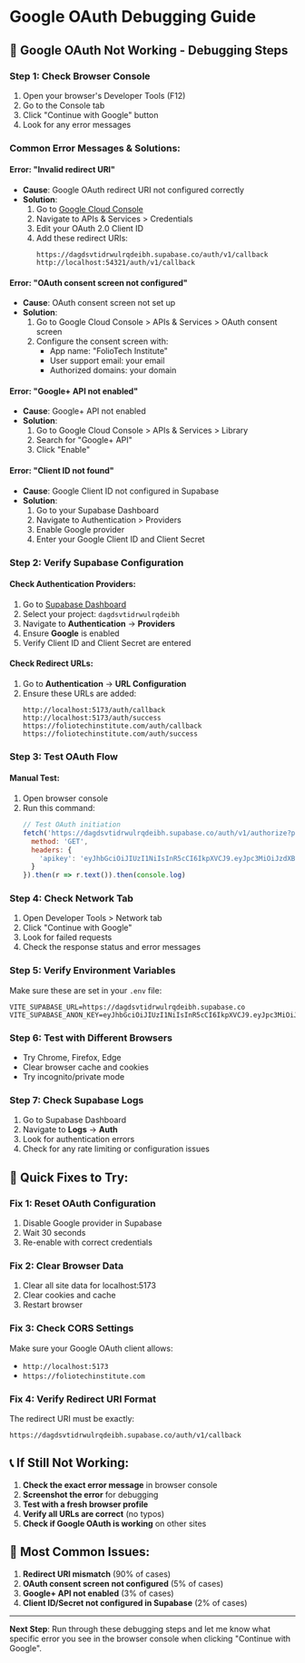 # Google OAuth Debugging Guide

## 🚨 Google OAuth Not Working - Debugging Steps

### **Step 1: Check Browser Console**
1. Open your browser's Developer Tools (F12)
2. Go to the Console tab
3. Click "Continue with Google" button
4. Look for any error messages

### **Common Error Messages & Solutions:**

#### **Error: "Invalid redirect URI"**
- **Cause**: Google OAuth redirect URI not configured correctly
- **Solution**: 
  1. Go to [Google Cloud Console](https://console.cloud.google.com/)
  2. Navigate to APIs & Services > Credentials
  3. Edit your OAuth 2.0 Client ID
  4. Add these redirect URIs:
     ```
     https://dagdsvtidrwulrqdeibh.supabase.co/auth/v1/callback
     http://localhost:54321/auth/v1/callback
     ```

#### **Error: "OAuth consent screen not configured"**
- **Cause**: OAuth consent screen not set up
- **Solution**:
  1. Go to Google Cloud Console > APIs & Services > OAuth consent screen
  2. Configure the consent screen with:
     - App name: "FolioTech Institute"
     - User support email: your email
     - Authorized domains: your domain

#### **Error: "Google+ API not enabled"**
- **Cause**: Google+ API not enabled
- **Solution**:
  1. Go to Google Cloud Console > APIs & Services > Library
  2. Search for "Google+ API"
  3. Click "Enable"

#### **Error: "Client ID not found"**
- **Cause**: Google Client ID not configured in Supabase
- **Solution**:
  1. Go to your Supabase Dashboard
  2. Navigate to Authentication > Providers
  3. Enable Google provider
  4. Enter your Google Client ID and Client Secret

### **Step 2: Verify Supabase Configuration**

#### **Check Authentication Providers:**
1. Go to [Supabase Dashboard](https://supabase.com/dashboard)
2. Select your project: `dagdsvtidrwulrqdeibh`
3. Navigate to **Authentication** → **Providers**
4. Ensure **Google** is enabled
5. Verify Client ID and Client Secret are entered

#### **Check Redirect URLs:**
1. Go to **Authentication** → **URL Configuration**
2. Ensure these URLs are added:
   ```
   http://localhost:5173/auth/callback
   http://localhost:5173/auth/success
   https://foliotechinstitute.com/auth/callback
   https://foliotechinstitute.com/auth/success
   ```

### **Step 3: Test OAuth Flow**

#### **Manual Test:**
1. Open browser console
2. Run this command:
   ```javascript
   // Test OAuth initiation
   fetch('https://dagdsvtidrwulrqdeibh.supabase.co/auth/v1/authorize?provider=google&redirect_to=http://localhost:5173/auth/callback', {
     method: 'GET',
     headers: {
       'apikey': 'eyJhbGciOiJIUzI1NiIsInR5cCI6IkpXVCJ9.eyJpc3MiOiJzdXBhYmFzZSIsInJlZiI6ImRhZ2RzdnRpZHJ3dWxycWRlaWJoIiwicm9sZSI6ImFub24iLCJpYXQiOjE3NTY3ODE3NTgsImV4cCI6MjA3MjM1Nzc1OH0.PwX4R4NOlYm07FQiRX9SnxP1AqYedjAzLqnbiwbZo8I'
     }
   }).then(r => r.text()).then(console.log)
   ```

### **Step 4: Check Network Tab**
1. Open Developer Tools > Network tab
2. Click "Continue with Google"
3. Look for failed requests
4. Check the response status and error messages

### **Step 5: Verify Environment Variables**
Make sure these are set in your `.env` file:
```env
VITE_SUPABASE_URL=https://dagdsvtidrwulrqdeibh.supabase.co
VITE_SUPABASE_ANON_KEY=eyJhbGciOiJIUzI1NiIsInR5cCI6IkpXVCJ9.eyJpc3MiOiJzdXBhYmFzZSIsInJlZiI6ImRhZ2RzdnRpZHJ3dWxycWRlaWJoIiwicm9sZSI6ImFub24iLCJpYXQiOjE3NTY3ODE3NTgsImV4cCI6MjA3MjM1Nzc1OH0.PwX4R4NOlYm07FQiRX9SnxP1AqYedjAzLqnbiwbZo8I
```

### **Step 6: Test with Different Browsers**
- Try Chrome, Firefox, Edge
- Clear browser cache and cookies
- Try incognito/private mode

### **Step 7: Check Supabase Logs**
1. Go to Supabase Dashboard
2. Navigate to **Logs** → **Auth**
3. Look for authentication errors
4. Check for any rate limiting or configuration issues

## 🔧 Quick Fixes to Try:

### **Fix 1: Reset OAuth Configuration**
1. Disable Google provider in Supabase
2. Wait 30 seconds
3. Re-enable with correct credentials

### **Fix 2: Clear Browser Data**
1. Clear all site data for localhost:5173
2. Clear cookies and cache
3. Restart browser

### **Fix 3: Check CORS Settings**
Make sure your Google OAuth client allows:
- `http://localhost:5173`
- `https://foliotechinstitute.com`

### **Fix 4: Verify Redirect URI Format**
The redirect URI must be exactly:
```
https://dagdsvtidrwulrqdeibh.supabase.co/auth/v1/callback
```

## 📞 If Still Not Working:

1. **Check the exact error message** in browser console
2. **Screenshot the error** for debugging
3. **Test with a fresh browser profile**
4. **Verify all URLs are correct** (no typos)
5. **Check if Google OAuth is working** on other sites

## 🎯 Most Common Issues:

1. **Redirect URI mismatch** (90% of cases)
2. **OAuth consent screen not configured** (5% of cases)
3. **Google+ API not enabled** (3% of cases)
4. **Client ID/Secret not configured in Supabase** (2% of cases)

---

**Next Step**: Run through these debugging steps and let me know what specific error you see in the browser console when clicking "Continue with Google".
